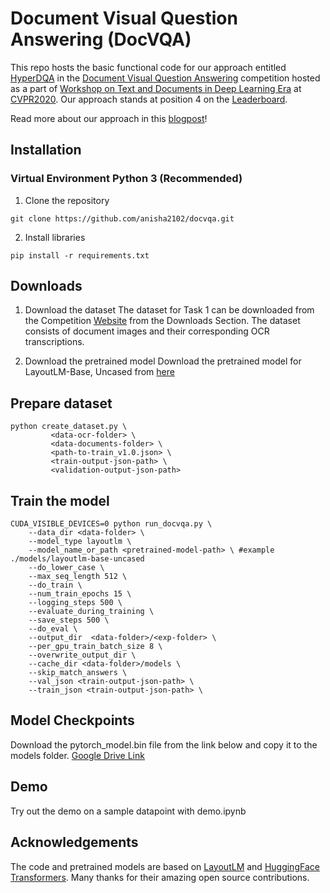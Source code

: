 # Document Visual Question Answering (DocVQA)
This repo hosts the basic functional code for our approach entitled [HyperDQA](https://rrc.cvc.uab.es/?ch=17&com=evaluation&view=method_info&task=1&m=75548) in the [Document Visual Question Answering](https://rrc.cvc.uab.es/?ch=17) competition hosted as a part of [Workshop on Text and Documents in Deep Learning Era](https://cvpr2020text.wordpress.com) at [CVPR2020](http://cvpr2020.thecvf.com). Our approach stands at position 4 on the [Leaderboard](https://rrc.cvc.uab.es/?ch=17&com=evaluation&task=1).

Read more about our approach in this [blogpost](https://medium.com/@anishagunjal7/document-visual-question-answering-e6090f3bddee)!

## Installation
### Virtual Environment Python 3 (Recommended)
1) Clone the repository
```
git clone https://github.com/anisha2102/docvqa.git
```

2) Install libraries
```
pip install -r requirements.txt
```

## Downloads
1) Download the dataset
The dataset for Task 1 can be downloaded from the Competition [Website](https://rrc.cvc.uab.es/?ch=17) from the Downloads Section.
The dataset consists of document images and their corresponding OCR transcriptions.

2) Download the pretrained model
Download the pretrained model for LayoutLM-Base, Uncased from [here](https://github.com/microsoft/unilm/tree/master/layoutlm)
## Prepare dataset
```
python create_dataset.py \
         <data-ocr-folder> \
         <data-documents-folder> \
         <path-to-train_v1.0.json> \
         <train-output-json-path> \
         <validation-output-json-path>
```
## Train the model
```
CUDA_VISIBLE_DEVICES=0 python run_docvqa.py \
    --data_dir <data-folder> \
    --model_type layoutlm \
    --model_name_or_path <pretrained-model-path> \ #example ./models/layoutlm-base-uncased
    --do_lower_case \
    --max_seq_length 512 \
    --do_train \
    --num_train_epochs 15 \
    --logging_steps 500 \
    --evaluate_during_training \
    --save_steps 500 \
    --do_eval \
    --output_dir  <data-folder>/<exp-folder> \
    --per_gpu_train_batch_size 8 \
    --overwrite_output_dir \
    --cache_dir <data-folder>/models \
    --skip_match_answers \
    --val_json <train-output-json-path> \
    --train_json <train-output-json-path> \
```
## Model Checkpoints
Download the pytorch_model.bin file from the link below and copy it to the models folder.
[Google Drive Link](https://drive.google.com/file/d/1W4E06nb-tDcjKVN9iCjjk0b_3EyHkqVr/view?usp=sharing)

## Demo
Try out the demo on a sample datapoint with demo.ipynb

## Acknowledgements
The code and pretrained models are based on [LayoutLM](https://github.com/microsoft/unilm/tree/master/layoutlm) and [HuggingFace Transformers](https://github.com/huggingface/transformers). Many thanks for their amazing open source contributions.

